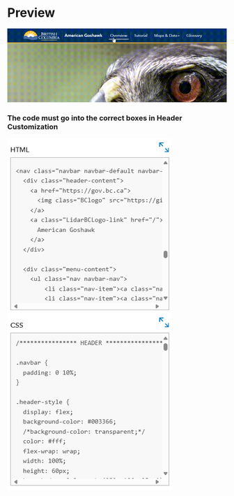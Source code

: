 # Preview

![Header Preview](img/header_preview.gif)

### The code must go into the correct boxes in Header Customization

![Header_Location](img/header_entry.png)
